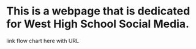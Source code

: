 # This is a webpage that is dedicated for West High School Social Media. 
link flow chart here with URL 
